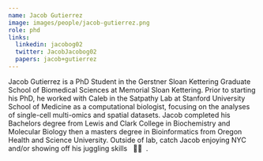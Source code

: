 ```yaml
---
name: Jacob Gutierrez
image: images/people/jacob-gutierrez.png
role: phd
links:
  linkedin: jacobog02
  twitter: JacobJacobog02
  papers: jacob+gutierrez
---
```


Jacob Gutierrez is a PhD Student in the Gerstner Sloan Kettering Graduate School of Biomedical 
Sciences at Memorial Sloan Kettering. Prior to starting his PhD, he worked with Caleb in the
Satpathy Lab at Stanford University School of Medicine as a computational biologist, focusing
on the analyses of single-cell multi-omics and spatial datasets. Jacob completed his Bachelors
degree from Lewis and Clark College in Biochemistry and Molecular Biology then a masters degree
in Bioinformatics from Oregon Health and Science University. Outside of lab, catch Jacob enjoying
NYC and/or showing off his juggling skills &nbsp; :man_juggling: &nbsp;. 